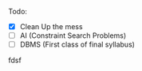 Todo:

- [x] Clean Up the mess
- [ ] AI (Constraint Search Problems)
- [ ] DBMS (First class of final syllabus)

fdsf